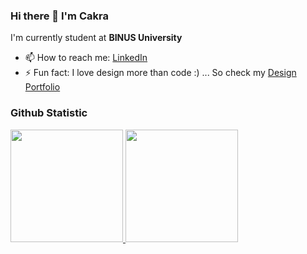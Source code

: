 ### Hi there 👋 I'm **Cakra**

I'm currently student at **BINUS University**

- 📫 How to reach me: <a href="https://www.linkedin.com/in/cakra-buana/">LinkedIn</a>
- ⚡ Fun fact: I love design more than code :) ... So check my <a href="https://cakra.webflow.io/">Design Portfolio</a>

### Github Statistic
<p align="left">
<a href="https://github.com/dimasmds">
  <img height="180em" src="https://github-readme-stats-eight-theta.vercel.app/api?username=CakraB&show_icons=true&theme=algolia&include_all_commits=true&count_private=true"/>
  <img height="180em" src="https://github-readme-stats-eight-theta.vercel.app/api/top-langs/?username=CakraB&layout=compact&langs_count=8&theme=algolia"/>
</a>
</p>
